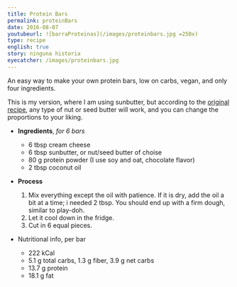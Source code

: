 ```yaml
---
title: Protein Bars
permalink: proteinBars
date: 2016-08-07
youtubeurl: ![barraProteinas](/images/proteinbars.jpg =250x)
type: recipe
english: true
story: ninguna historia
eyecatcher: /images/proteinbars.jpg
---
```


An easy way to make your own protein bars, low on carbs, vegan, and only four ingredients. 

This is my version, where I am using sunbutter, but according to the [original recipe](http://meatfreeketo.com/homemade-keto-protein-bar-formula/), any type of nut or seed butter will work, and you can change the proportions to your liking.

* **Ingredients**, _for 6 bars_
  * 6 tbsp cream cheese
  * 6 tbsp sunbutter, or nut/seed butter of choise
  * 80 g protein powder (I use soy and oat, chocolate flavor)
  * 2 tbsp coconut oil


* **Process**
  1. Mix everything except the oil with patience. If it is dry, add the oil a bit at a time; i needed 2 tbsp. You should end up with a firm dough, similar to play-doh.
  2. Let it cool down in the fridge.
  3. Cut in 6 equal pieces.


* Nutritional info, per bar
  * 222 kCal
  * 5.1 g total carbs, 1.3 g fiber, 3.9 g net carbs
  * 13.7 g protein
  * 18.1 g fat